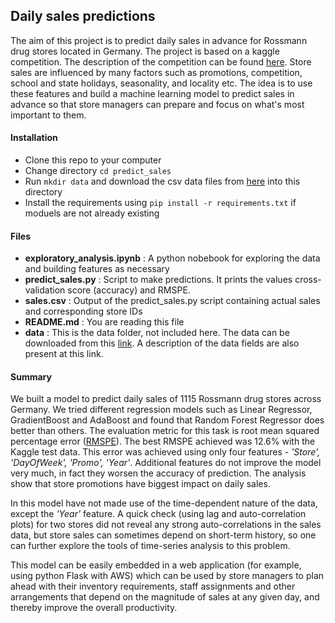 ## Daily sales predictions

The aim of this project is to predict daily sales in advance for Rossmann drug stores located in Germany. The project is based on a kaggle competition. The description of the competition can be found [here](https://www.kaggle.com/c/rossmann-store-sales). Store sales are influenced by many factors such as promotions, competition, school and state holidays, seasonality, and locality etc. The idea is to use these features and build a machine learning model to predict sales in advance so that store managers can prepare and focus on what's most important to them.

#### Installation
- Clone this repo to your computer
- Change directory `cd predict_sales`
- Run `mkdir data` and download the csv data files from [here](https://www.kaggle.com/c/rossmann-store-sales/data) into this directory
- Install the requirements using `pip install -r requirements.txt` if moduels are not already existing 

#### Files
- **exploratory_analysis.ipynb** : A python nobebook for exploring the data and building features as necessary
- **predict_sales.py** : Script to make predictions. It prints the values cross-validation score (accuracy) and RMSPE. 
- **sales.csv** : Output of the predict_sales.py script containing actual sales and corresponding store IDs
- **README.md** : You are reading this file
- **data** : This is the data folder, not included here. The data can be downloaded from this [link](https://www.kaggle.com/c/rossmann-store-sales/data). A description of the data fields are also present at this link.

#### Summary
We built a model to predict daily sales of 1115 Rossmann drug stores across Germany. We tried different regression models such as Linear Regressor, GradientBoost and AdaBoost and found that Random Forest Regressor does better than others. The evaluation metric for this task is root mean squared percentage error ([RMSPE](https://www.kaggle.com/c/rossmann-store-sales#evaluation)). The best RMSPE achieved was 12.6% with the Kaggle test data. This error was achieved using only four features - *'Store', 'DayOfWeek', 'Promo', 'Year'*. Additional features do not improve the model very much, in fact they worsen the accuracy of prediction. The analysis show that store promotions have biggest impact on daily sales. 

In this model have not made use of the time-dependent nature of the data, except the *'Year'* feature. A quick check (using lag and auto-correlation plots) for two stores did not reveal any strong auto-correlations in the sales data, but store sales can sometimes depend on short-term history, so one can further explore the tools of time-series analysis to this problem. 

This model can be easily embedded in a web application (for example, using python Flask with AWS) which can be used by store managers to plan ahead with their inventory requirements, staff assignments and other arrangements that depend on the magnitude of sales at any given day, and thereby improve the overall productivity.
 